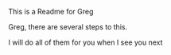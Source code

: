 This is a Readme for Greg

Greg, there are several steps to this.

I will do all of them for you when I see you next


